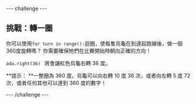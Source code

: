\--- challenge \---

## 挑戰：轉一圈

你可以使用`for turn in range():`迴圈，使每隻烏龜在到達起跑線後，做一個360度旋轉嗎？ 你需要確保牠們在比賽開始時朝向正確的方向！

`ada.right(36) ` 將會讓紅色烏龜右轉 36 度。

**提示： **一整圈為 360 度。烏龜可以向右轉 10 度 36 次，或者向左轉 5 度 72次，或者任何其他可以達到 360 度的數字！

\--- /challenge \---